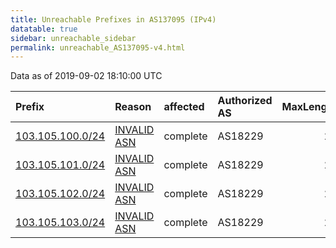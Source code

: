 ```yaml
---
title: Unreachable Prefixes in AS137095 (IPv4)
datatable: true
sidebar: unreachable_sidebar
permalink: unreachable_AS137095-v4.html
---
```


Data as of 2019-09-02 18:10:00 UTC


<div class="datatable-begin"></div>

| Prefix                                                     | Reason                                                                                                   | affected   | Authorized AS   |   MaxLength | Anchor                                       |   unreachable /24s |
|:-----------------------------------------------------------|:---------------------------------------------------------------------------------------------------------|:-----------|:----------------|------------:|:---------------------------------------------|-------------------:|
| [103.105.100.0/24](https://stat.ripe.net/103.105.100.0/24) | [INVALID ASN](https://rpki-validator.ripe.net/announcement-preview?asn=AS137095&prefix=103.105.100.0/24) | complete   | AS18229         |          22 | [APNIC](unreachable_APNIC_RPKI_Root-v4.html) |                  1 |
| [103.105.101.0/24](https://stat.ripe.net/103.105.101.0/24) | [INVALID ASN](https://rpki-validator.ripe.net/announcement-preview?asn=AS137095&prefix=103.105.101.0/24) | complete   | AS18229         |          22 | [APNIC](unreachable_APNIC_RPKI_Root-v4.html) |                  1 |
| [103.105.102.0/24](https://stat.ripe.net/103.105.102.0/24) | [INVALID ASN](https://rpki-validator.ripe.net/announcement-preview?asn=AS137095&prefix=103.105.102.0/24) | complete   | AS18229         |          22 | [APNIC](unreachable_APNIC_RPKI_Root-v4.html) |                  1 |
| [103.105.103.0/24](https://stat.ripe.net/103.105.103.0/24) | [INVALID ASN](https://rpki-validator.ripe.net/announcement-preview?asn=AS137095&prefix=103.105.103.0/24) | complete   | AS18229         |          22 | [APNIC](unreachable_APNIC_RPKI_Root-v4.html) |                  1 |

<div class="datatable-end"></div>